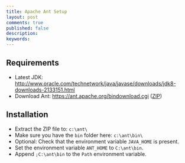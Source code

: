 ```yaml
---
title: Apache Ant Setup
layout: post
comments: true
published: false
description: 
keywords: 
---
```


## Requirements

* Latest JDK: <http://www.oracle.com/technetwork/java/javase/downloads/jdk8-downloads-2133151.html>
* Download Ant: <https://ant.apache.org/bindownload.cgi> ([ZIP](http://www.pirbot.com/mirrors/apache//ant/binaries/apache-ant-1.10.1-bin.zip))

## Installation

* Extract the ZIP file to: `c:\ant\`
* Make sure you have the `bin` folder here: `c:\ant\bin\`
* Optional: Check that the environment variable `JAVA_HOME` is present.
* Set the environment variable `ANT_HOME` to `C:\ant\bin`.
* Append `;C:\ant\bin` to the `Path` environment variable.